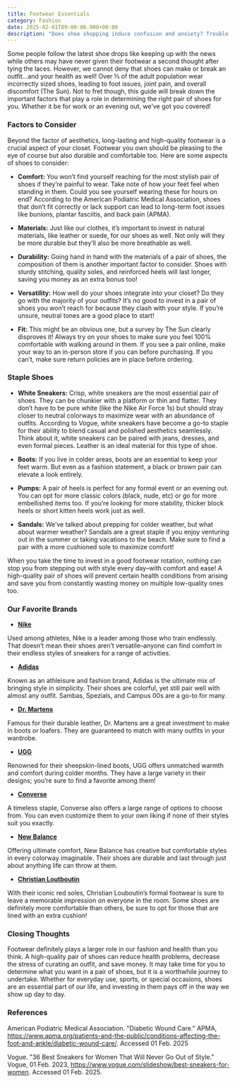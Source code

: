 ```yaml
---
title: Footwear Essentials
category: Fashion
date: 2025-02-01T09:00:00.000+00:00
description: "Does shoe shopping induce confusion and anxiety? Trouble finding stylish yet comfortable footwear for you? This post will breakdown tips from experts as well offer brand recommendations for your specific needs! Learn what types of shoes are a must-have in your rotation and what to prioritize when buying a pair. Whether you are a diehard sneaker fan or a classy stiletto wearer, you will surely take away new information from experts in the footwear industry. Ready to upgrade your shoe game? Click the title to find out how!"
---
```

Some people follow the latest shoe drops like keeping up with the news while others may have never given their footwear a second thought after tying the laces. However, we cannot deny that shoes can make or break an outfit…and your health as well! Over ⅓ of the adult population wear incorrectly sized shoes, leading to foot issues, joint pain, and overall discomfort (The Sun). Not to fret though, this guide will break down the important factors that play a role in determining the right pair of shoes for you. Whether it be for work or an evening out, we’ve got you covered!

### **Factors to Consider**
Beyond the factor of aesthetics, long-lasting and high-quality footwear is a crucial aspect of your closet. Footwear you own should be pleasing to the eye of course but also durable and comfortable too. Here are some aspects of shoes to consider:

- **Comfort:** You won’t find yourself reaching for the most stylish pair of shoes if they’re painful to wear. Take note of how your feet feel when standing in them. Could you see yourself wearing these for hours on end? According to the American Podiatric Medical Association, shoes that don’t fit correctly or lack support can lead to long-term foot issues like bunions, plantar fasciitis, and back pain (APMA).

- **Materials:** Just like our clothes, it’s important to invest in natural materials, like leather or suede, for our shoes as well. Not only will they be more durable but they’ll also be more breathable as well.

- **Durability:** Going hand in hand with the materials of a pair of shoes, the composition of them is another important factor to consider. Shoes with sturdy stitching, quality soles, and reinforced heels will last longer, saving you money as an extra bonus too!

- **Versatility:** How well do your shoes integrate into your closet? Do they go with the majority of your outfits? It’s no good to invest in a pair of shoes you won’t reach for because they clash with your style. If you’re unsure, neutral tones are a good place to start!

- **Fit:** This might be an obvious one, but a survey by The Sun clearly disproves it! Always try on your shoes to make sure you feel 100% comfortable with walking around in them. If you see a pair online, make your way to an in-person store if you can before purchasing. If you can’t, make sure return policies are in place before ordering.

### **Staple Shoes**
- **White Sneakers:** Crisp, white sneakers are the most essential pair of shoes. They can be chunkier with a platform or thin and flatter. They don’t have to be pure white (like the Nike Air Force 1s) but should stray closer to neutral colorways to maximize wear with an abundance of outfits. According to Vogue, white sneakers have become a go-to staple for their ability to blend casual and polished aesthetics seamlessly. Think about it, white sneakers can be paired with jeans, dresses, and even formal pieces. Leather is an ideal material for this type of shoe.

- **Boots:** If you live in colder areas, boots are an essential to keep your feet warm. But even as a fashion statement, a black or brown pair can elevate a look entirely.

- **Pumps:** A pair of heels is perfect for any formal event or an evening out. You can opt for more classic colors (black, nude, etc) or go for more embellished items too. If you’re looking for more stability, thicker block heels or short kitten heels work just as well.

- **Sandals:** We’ve talked about prepping for colder weather, but what about warmer weather? Sandals are a great staple if you enjoy venturing out in the summer or taking vacations to the beach. Make sure to find a pair with a more cushioned sole to maximize comfort!

When you take the time to invest in a good footwear rotation, nothing can stop you from stepping out with style every day–with comfort and ease! A high-quality pair of shoes will prevent certain health conditions from arising and save you from constantly wasting money on multiple low-quality ones too.

### **Our Favorite Brands**

- **[Nike](https://www.nike.com/)**

Used among athletes, Nike is a leader among those who train endlessly. That doesn’t mean their shoes aren’t versatile–anyone can find comfort in their endless styles of sneakers for a range of activities.

- **[Adidas](https://www.adidas.com/)**

Known as an athleisure and fashion brand, Adidas is the ultimate mix of bringing style in simplicity. Their shoes are colorful, yet still pair well with almost any outfit. Sambas, Spezials, and Campus 00s are a go-to for many.

- **[Dr. Martens](https://www.drmartens.com/)**

Famous for their durable leather, Dr. Martens are a great investment to make in boots or loafers. They are guaranteed to match with many outfits in your wardrobe.

- **[UGG](https://www.ugg.com/)**

Renowned for their sheepskin-lined boots, UGG offers unmatched warmth and comfort during colder months. They have a large variety in their designs; you’re sure to find a favorite among them!

- **[Converse](https://www.converse.com/)**

A timeless staple, Converse also offers a large range of options to choose from. You can even customize them to your own liking if none of their styles suit you exactly.

- **[New Balance](https://www.newbalance.com/)**

Offering ultimate comfort, New Balance has creative but comfortable styles in every colorway imaginable. Their shoes are durable and last through just about anything life can throw at them.

- **[Christian Loutboutin](https://christianlouboutin.com/)**

With their iconic red soles, Christian Louboutin’s formal footwear is sure to leave a memorable impression on everyone in the room. Some shoes are definitely more comfortable than others, be sure to opt for those that are lined with an extra cushion!

### **Closing Thoughts**
Footwear definitely plays a larger role in our fashion and health than you think. A high-quality pair of shoes can reduce health problems, decrease the stress of curating an outfit, and save money. It may take time for you to determine what you want in a pair of shoes, but it is a worthwhile journey to undertake. Whether for everyday use, sports, or special occasions, shoes are an essential part of our life, and investing in them pays off in the way we show up day to day.

### **References**
American Podiatric Medical Association. "Diabetic Wound Care." APMA, https://www.apma.org/patients-and-the-public/conditions-affecting-the-foot-and-ankle/diabetic-wound-care/. Accessed 01 Feb. 2025

Vogue. "36 Best Sneakers for Women That Will Never Go Out of Style." Vogue, 01 Feb. 2023, https://www.vogue.com/slideshow/best-sneakers-for-women. Accessed 01 Feb. 2025.

